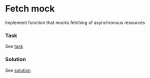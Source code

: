 # Fetch mock

Implement function that mocks fetching of asynchronous resources

### Task

See [task](./task.js)

### Solution

See [solution](./solution.js)

